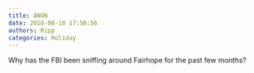 ```yaml
---
title: ANON
date: 2018-08-10 17:56:56
authors: Ripp
categories: Holiday
---
```


 Why has the FBI been sniffing around Fairhope for the past few months?